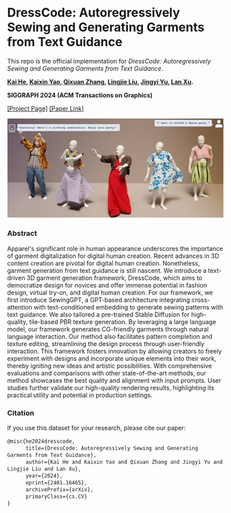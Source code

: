 # DressCode: Autoregressively Sewing and Generating Garments from Text Guidance

This repo is the official implementation for _DressCode: Autoregressively Sewing and Generating Garments from Text Guidance_.

**[Kai He](http://academic.hekai.site/), [Kaixin Yao](https://yaokxx.github.io/), [Qixuan Zhang](https://scholar.google.com/citations?user=YvwsqvYAAAAJ), [Lingjie Liu](https://lingjie0206.github.io/), [Jingyi Yu](http://www.yu-jingyi.com/), [Lan Xu](http://xu-lan.com/).** 

**SIGGRAPH 2024 (ACM Transactions on Graphics)**

[[Project Page]](https://ihe-kaii.github.io/DressCode/) [[Paper Link]](https://arxiv.org/abs/2401.16465.pdf)

![dataset_description](./imgs/teaser.png)

### Abstract
Apparel's significant role in human appearance underscores the importance of garment digitalization for digital human creation. Recent advances in 3D content creation are pivotal for digital human creation. Nonetheless, garment generation from text guidance is still nascent. We introduce a text-driven 3D garment generation framework, DressCode, which aims to democratize design for novices and offer immense potential in fashion design, virtual try-on, and digital human creation. For our framework, we first introduce SewingGPT, a GPT-based architecture integrating cross-attention with text-conditioned embedding to generate sewing patterns with text guidance. We also tailored a pre-trained Stable Diffusion for high-quality, tile-based PBR texture generation. By leveraging a large language model, our framework generates CG-friendly garments through natural language interaction. Our method also facilitates pattern completion and texture editing, streamlining the design process through user-friendly interaction. This framework fosters innovation by allowing creators to freely experiment with designs and incorporate unique elements into their work, thereby igniting new ideas and artistic possibilities. With comprehensive evaluations and comparisons with other state-of-the-art methods, our method showcases the best quality and alignment with input prompts. User studies further validate our high-quality rendering results, highlighting its practical utility and potential in production settings.

### Citation

If you use this dataset for your research, please cite our paper:

```
@misc{he2024dresscode,
      title={DressCode: Autoregressively Sewing and Generating Garments from Text Guidance}, 
      author={Kai He and Kaixin Yao and Qixuan Zhang and Jingyi Yu and Lingjie Liu and Lan Xu},
      year={2024},
      eprint={2401.16465},
      archivePrefix={arXiv},
      primaryClass={cs.CV}
}
```



